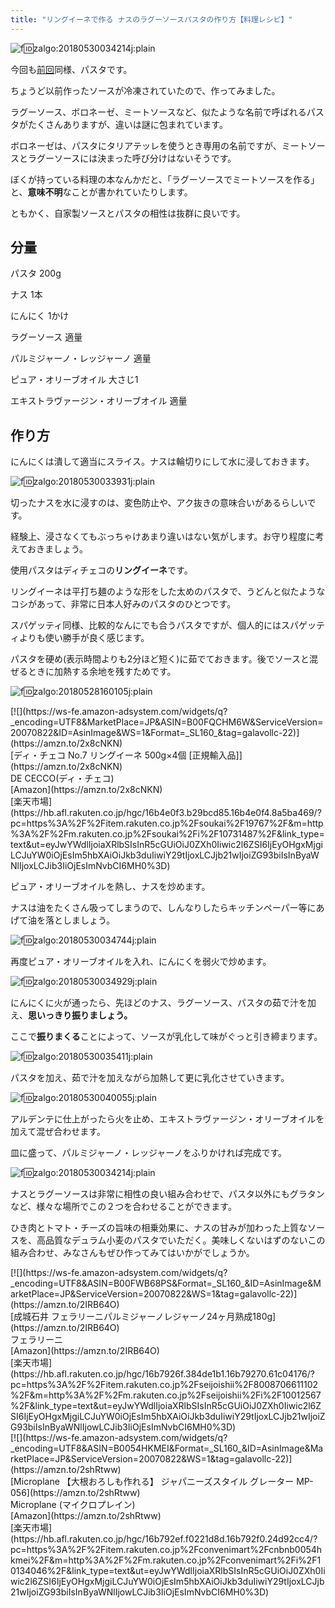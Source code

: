 ```yaml
---
title: "リングイーネで作る ナスのラグーソースパスタの作り方【料理レシピ】"
---
```


![f:id:zalgo:20180530034214j:plain](/img/20180530034214.jpg "f:id:zalgo:20180530034214j:plain")

今回も[前回](_wp_link_placeholder)同様、パスタです。

ちょうど以前作ったソースが冷凍されていたので、作ってみました。

ラグーソース、ボロネーゼ、ミートソースなど、似たような名前で呼ばれるパスタがたくさんありますが、違いは謎に包まれています。

ボロネーゼは、パスタにタリアテッレを使うとき専用の名前ですが、ミートソースとラグーソースには決まった呼び分けはないそうです。

ぼくが持っている料理の本なんかだと、「ラグーソースでミートソースを作る」と、**意味不明**なことが書かれていたりします。

ともかく、自家製ソースとパスタの相性は抜群に良いです。

## 分量

パスタ 200g

ナス 1本

にんにく 1かけ

ラグーソース 適量

パルミジャーノ・レッジャーノ 適量

ピュア・オリーブオイル 大さじ1

エキストラヴァージン・オリーブオイル 適量

## 作り方

にんにくは潰して適当にスライス。ナスは輪切りにして水に浸しておきます。

![f:id:zalgo:20180530033931j:plain](/img/20180530033931.jpg "f:id:zalgo:20180530033931j:plain")

切ったナスを水に浸すのは、変色防止や、アク抜きの意味合いがあるらしいです。

経験上、浸さなくてもぶっちゃけあまり違いはない気がします。お守り程度に考えておきましょう。

使用パスタはディチェコの**リングイーネ**です。

リングイーネは平打ち麺のような形をした太めのパスタで、うどんと似たようなコシがあって、非常に日本人好みのパスタのひとつです。

スパゲッティ同様、比較的なんにでも合うパスタですが、個人的にはスパゲッティよりも使い勝手が良く感じます。

パスタを硬め(表示時間よりも2分ほど短く)に茹でておきます。後でソースと混ぜるときに加熱する余地を残すためです。

![f:id:zalgo:20180528160105j:plain](/img/20180528160105.jpg "f:id:zalgo:20180528160105j:plain")

<div class="kattene">

<div class="kattene__imgpart">[![](https://ws-fe.amazon-adsystem.com/widgets/q?_encoding=UTF8&MarketPlace=JP&ASIN=B00FQCHM6W&ServiceVersion=20070822&ID=AsinImage&WS=1&Format=_SL160_&tag=galavollc-22)](https://amzn.to/2x8cNKN)</div>

<div class="kattene__infopart">

<div class="kattene__title">[ディ・チェコ No.7 リングイーネ 500g×4個 [正規輸入品]](https://amzn.to/2x8cNKN)</div>

<div class="kattene__description">DE CECCO(ディ・チェコ)</div>

<div class="kattene__btns__two">

<div>[Amazon](https://amzn.to/2x8cNKN)</div>

<div>[楽天市場](https://hb.afl.rakuten.co.jp/hgc/16b4e0f3.b29bcd85.16b4e0f4.8a5ba469/?pc=https%3A%2F%2Fitem.rakuten.co.jp%2Fsoukai%2F19767%2F&m=http%3A%2F%2Fm.rakuten.co.jp%2Fsoukai%2Fi%2F10731487%2F&link_type=text&ut=eyJwYWdlIjoiaXRlbSIsInR5cGUiOiJ0ZXh0Iiwic2l6ZSI6IjEyOHgxMjgiLCJuYW0iOjEsIm5hbXAiOiJkb3duIiwiY29tIjoxLCJjb21wIjoiZG93biIsInByaWNlIjoxLCJib3IiOjEsImNvbCI6MH0%3D)</div>

</div>

</div>

</div>

ピュア・オリーブオイルを熱し、ナスを炒めます。

ナスは油をたくさん吸ってしまうので、しんなりしたらキッチンペーパー等にあげて油を落としましょう。

![f:id:zalgo:20180530034744j:plain](/img/20180530034744.jpg "f:id:zalgo:20180530034744j:plain")

再度ピュア・オリーブオイルを入れ、にんにくを弱火で炒めます。

![f:id:zalgo:20180530034929j:plain](/img/20180530034929.jpg "f:id:zalgo:20180530034929j:plain")

にんにくに火が通ったら、先ほどのナス、ラグーソース、パスタの茹で汁を加え、**思いっきり振りましょう。**

ここで**振りまくる**ことによって、ソースが乳化して味がぐっと引き締まります。

![f:id:zalgo:20180530035411j:plain](/img/20180530035411.jpg "f:id:zalgo:20180530035411j:plain")

パスタを加え、茹で汁を加えながら加熱して更に乳化させていきます。

![f:id:zalgo:20180530040055j:plain](/img/20180530040055.jpg "f:id:zalgo:20180530040055j:plain")

アルデンテに仕上がったら火を止め、エキストラヴァージン・オリーブオイルを加えて混ぜ合わせます。

皿に盛って、パルミジャーノ・レッジャーノをふりかければ完成です。

![f:id:zalgo:20180530034214j:plain](/img/20180530034214.jpg "f:id:zalgo:20180530034214j:plain")

ナスとラグーソースは非常に相性の良い組み合わせで、パスタ以外にもグラタンなど、様々な場所でこの２つを合わせることができます。

ひき肉とトマト・チーズの旨味の相乗効果に、ナスの甘みが加わった上質なソースを、高品質なデュラム小麦のパスタでいただく。美味しくないはずのないこの組み合わせ、みなさんもぜひ作ってみてはいかがでしょうか。

<div class="kattene">

<div class="kattene__imgpart">[![](https://ws-fe.amazon-adsystem.com/widgets/q?_encoding=UTF8&ASIN=B00FWB68PS&Format=_SL160_&ID=AsinImage&MarketPlace=JP&ServiceVersion=20070822&WS=1&tag=galavollc-22)](https://amzn.to/2IRB64O)</div>

<div class="kattene__infopart">

<div class="kattene__title">[成城石井 フェラリーニパルミジャーノレジャーノ24ヶ月熟成180g](https://amzn.to/2IRB64O)</div>

<div class="kattene__description">フェラリーニ</div>

<div class="kattene__btns__two">

<div>[Amazon](https://amzn.to/2IRB64O)</div>

<div>[楽天市場](https://hb.afl.rakuten.co.jp/hgc/16b7926f.384de1b1.16b79270.61c04176/?pc=https%3A%2F%2Fitem.rakuten.co.jp%2Fseijoishii%2F8008706611102%2F&m=http%3A%2F%2Fm.rakuten.co.jp%2Fseijoishii%2Fi%2F10012567%2F&link_type=text&ut=eyJwYWdlIjoiaXRlbSIsInR5cGUiOiJ0ZXh0Iiwic2l6ZSI6IjEyOHgxMjgiLCJuYW0iOjEsIm5hbXAiOiJkb3duIiwiY29tIjoxLCJjb21wIjoiZG93biIsInByaWNlIjowLCJib3IiOjEsImNvbCI6MH0%3D)</div>

</div>

</div>

</div>

<div class="kattene">

<div class="kattene__imgpart">[![](https://ws-fe.amazon-adsystem.com/widgets/q?_encoding=UTF8&ASIN=B0054HKMEI&Format=_SL160_&ID=AsinImage&MarketPlace=JP&ServiceVersion=20070822&WS=1&tag=galavollc-22)](https://amzn.to/2shRtww)</div>

<div class="kattene__infopart">

<div class="kattene__title">[Microplane 【大根おろしも作れる】 ジャパニーズスタイル グレーター MP-056](https://amzn.to/2shRtww)</div>

<div class="kattene__description">Microplane (マイクロプレイン)</div>

<div class="kattene__btns__two">

<div>[Amazon](https://amzn.to/2shRtww)</div>

<div>[楽天市場](https://hb.afl.rakuten.co.jp/hgc/16b792ef.f0221d8d.16b792f0.24d92cc4/?pc=https%3A%2F%2Fitem.rakuten.co.jp%2Fconvenimart%2Fcnbnb0054hkmei%2F&m=http%3A%2F%2Fm.rakuten.co.jp%2Fconvenimart%2Fi%2F10134046%2F&link_type=text&ut=eyJwYWdlIjoiaXRlbSIsInR5cGUiOiJ0ZXh0Iiwic2l6ZSI6IjEyOHgxMjgiLCJuYW0iOjEsIm5hbXAiOiJkb3duIiwiY29tIjoxLCJjb21wIjoiZG93biIsInByaWNlIjowLCJib3IiOjEsImNvbCI6MH0%3D)</div>

</div>

</div>

</div>